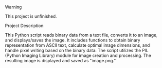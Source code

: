 > [!WARNING]
> This project is unfinished.

Project Description

This Python script reads binary data from a text file, converts it to an image, and displays/saves the image. It includes functions to obtain binary representation from ASCII text, calculate optimal image dimensions, and handle pixel writing based on the binary data. The script utilizes the PIL (Python Imaging Library) module for image creation and processing. The resulting image is displayed and saved as "image.png."
